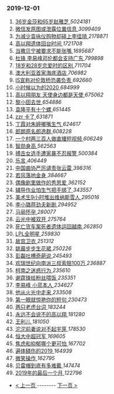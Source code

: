 ### 2019-12-01 
1. [ 36岁金莎和65岁赵雅芝 ](https://s.weibo.com/weibo?q=%2336%E5%B2%81%E9%87%91%E8%8E%8E%E5%92%8C65%E5%B2%81%E8%B5%B5%E9%9B%85%E8%8A%9D%23&Refer=top) *5024181*
1. [ 微信发原图或泄露位置信息 ](https://s.weibo.com/weibo?q=%23%E5%BE%AE%E4%BF%A1%E5%8F%91%E5%8E%9F%E5%9B%BE%E6%88%96%E6%B3%84%E9%9C%B2%E4%BD%8D%E7%BD%AE%E4%BF%A1%E6%81%AF%23&Refer=top) *3099409*
1. [ 为减少袁咏仪购物却碰上李佳琦 ](https://s.weibo.com/weibo?q=%23%E4%B8%BA%E5%87%8F%E5%B0%91%E8%A2%81%E5%92%8F%E4%BB%AA%E8%B4%AD%E7%89%A9%E5%8D%B4%E7%A2%B0%E4%B8%8A%E6%9D%8E%E4%BD%B3%E7%90%A6%23&Refer=top) *2178871*
1. [ 高以翔遗体回台时间 ](https://s.weibo.com/weibo?q=%23%E9%AB%98%E4%BB%A5%E7%BF%94%E9%81%97%E4%BD%93%E5%9B%9E%E5%8F%B0%E6%97%B6%E9%97%B4%23&Refer=top) *1721708*
1. [ 当撒贝宁被要求不能张嘴 ](https://s.weibo.com/weibo?q=%23%E5%BD%93%E6%92%92%E8%B4%9D%E5%AE%81%E8%A2%AB%E8%A6%81%E6%B1%82%E4%B8%8D%E8%83%BD%E5%BC%A0%E5%98%B4%23&Refer=top) *1695687*
1. [ 杜锋 李易峰邓伦都会支持广东 ](https://s.weibo.com/weibo?q=%E6%9D%9C%E9%94%8B%20%E6%9D%8E%E6%98%93%E5%B3%B0%E9%82%93%E4%BC%A6%E9%83%BD%E4%BC%9A%E6%94%AF%E6%8C%81%E5%B9%BF%E4%B8%9C&Refer=top) *799898*
1. [ 18岁和28岁恋爱时的区别 ](https://s.weibo.com/weibo?q=%2318%E5%B2%81%E5%92%8C28%E5%B2%81%E6%81%8B%E7%88%B1%E6%97%B6%E7%9A%84%E5%8C%BA%E5%88%AB%23&Refer=top) *711704*
1. [ 澳大利亚首家海底酒店 ](https://s.weibo.com/weibo?q=%E6%BE%B3%E5%A4%A7%E5%88%A9%E4%BA%9A%E9%A6%96%E5%AE%B6%E6%B5%B7%E5%BA%95%E9%85%92%E5%BA%97&Refer=top) *706982*
1. [ IS宣称对伦敦桥恐袭负责 ](https://s.weibo.com/weibo?q=%23IS%E5%AE%A3%E7%A7%B0%E5%AF%B9%E4%BC%A6%E6%95%A6%E6%A1%A5%E6%81%90%E8%A2%AD%E8%B4%9F%E8%B4%A3%23&Refer=top) *692660*
1. [ 小时候以为的2020 ](https://s.weibo.com/weibo?q=%23%E5%B0%8F%E6%97%B6%E5%80%99%E4%BB%A5%E4%B8%BA%E7%9A%842020%23&Refer=top) *684999*
1. [ 高以翔朋友 天使身边都是天使 ](https://s.weibo.com/weibo?q=%E9%AB%98%E4%BB%A5%E7%BF%94%E6%9C%8B%E5%8F%8B%20%E5%A4%A9%E4%BD%BF%E8%BA%AB%E8%BE%B9%E9%83%BD%E6%98%AF%E5%A4%A9%E4%BD%BF&Refer=top) *675062*
1. [ 黎小田去世 ](https://s.weibo.com/weibo?q=%23%E9%BB%8E%E5%B0%8F%E7%94%B0%E5%8E%BB%E4%B8%96%23&Refer=top) *654886*
1. [ 袁隆平有十个螺 ](https://s.weibo.com/weibo?q=%23%E8%A2%81%E9%9A%86%E5%B9%B3%E6%9C%89%E5%8D%81%E4%B8%AA%E8%9E%BA%23&Refer=top) *651445*
1. [ zzr 卡了 ](https://s.weibo.com/weibo?q=zzr%20%E5%8D%A1%E4%BA%86&Refer=top) *631871*
1. [ 丁霞对朱婷嘟嘴生气 ](https://s.weibo.com/weibo?q=%23%E4%B8%81%E9%9C%9E%E5%AF%B9%E6%9C%B1%E5%A9%B7%E5%98%9F%E5%98%B4%E7%94%9F%E6%B0%94%23&Refer=top) *624617*
1. [ 郎朗原名郎逸群 ](https://s.weibo.com/weibo?q=%23%E9%83%8E%E6%9C%97%E5%8E%9F%E5%90%8D%E9%83%8E%E9%80%B8%E7%BE%A4%23&Refer=top) *608228*
1. [ 一个村两三百人做直播短视频 ](https://s.weibo.com/weibo?q=%23%E4%B8%80%E4%B8%AA%E6%9D%91%E4%B8%A4%E4%B8%89%E7%99%BE%E4%BA%BA%E5%81%9A%E7%9B%B4%E6%92%AD%E7%9F%AD%E8%A7%86%E9%A2%91%23&Refer=top) *606249*
1. [ 智勋身高 ](https://s.weibo.com/weibo?q=%23%E6%99%BA%E5%8B%8B%E8%BA%AB%E9%AB%98%23&Refer=top) *562563*
1. [ 搏击女选手遭家暴不忍报警 ](https://s.weibo.com/weibo?q=%23%E6%90%8F%E5%87%BB%E5%A5%B3%E9%80%89%E6%89%8B%E9%81%AD%E5%AE%B6%E6%9A%B4%E4%B8%8D%E5%BF%8D%E6%8A%A5%E8%AD%A6%23&Refer=top) *500384*
1. [ 乐言 ](https://s.weibo.com/weibo?q=%E4%B9%90%E8%A8%80&Refer=top) *406449*
1. [ 中国曲协严厉谴责张云雷 ](https://s.weibo.com/weibo?q=%23%E4%B8%AD%E5%9B%BD%E6%9B%B2%E5%8D%8F%E4%B8%A5%E5%8E%89%E8%B0%B4%E8%B4%A3%E5%BC%A0%E4%BA%91%E9%9B%B7%23&Refer=top) *398316*
1. [ 若风落地金身 ](https://s.weibo.com/weibo?q=%E8%8B%A5%E9%A3%8E%E8%90%BD%E5%9C%B0%E9%87%91%E8%BA%AB&Refer=top) *384667*
1. [ 偶像剧里做作的秀恩爱 ](https://s.weibo.com/weibo?q=%23%E5%81%B6%E5%83%8F%E5%89%A7%E9%87%8C%E5%81%9A%E4%BD%9C%E7%9A%84%E7%A7%80%E6%81%A9%E7%88%B1%23&Refer=top) *362152*
1. [ 辅导作业怕生气把手绑了 ](https://s.weibo.com/weibo?q=%23%E8%BE%85%E5%AF%BC%E4%BD%9C%E4%B8%9A%E6%80%95%E7%94%9F%E6%B0%94%E6%8A%8A%E6%89%8B%E7%BB%91%E4%BA%86%23&Refer=top) *343557*
1. [ 美术生9小时堆出维纳斯雪人 ](https://s.weibo.com/weibo?q=%23%E7%BE%8E%E6%9C%AF%E7%94%9F9%E5%B0%8F%E6%97%B6%E5%A0%86%E5%87%BA%E7%BB%B4%E7%BA%B3%E6%96%AF%E9%9B%AA%E4%BA%BA%23&Refer=top) *295016*
1. [ 李小璐蒋劲夫新剧 ](https://s.weibo.com/weibo?q=%23%E6%9D%8E%E5%B0%8F%E7%92%90%E8%92%8B%E5%8A%B2%E5%A4%AB%E6%96%B0%E5%89%A7%23&Refer=top) *294952*
1. [ 马丽怀孕 ](https://s.weibo.com/weibo?q=%23%E9%A9%AC%E4%B8%BD%E6%80%80%E5%AD%95%23&Refer=top) *280077*
1. [ 云光中被双开 ](https://s.weibo.com/weibo?q=%E4%BA%91%E5%85%89%E4%B8%AD%E8%A2%AB%E5%8F%8C%E5%BC%80&Refer=top) *275764*
1. [ 死亡货车案死者遗体运回越南 ](https://s.weibo.com/weibo?q=%23%E6%AD%BB%E4%BA%A1%E8%B4%A7%E8%BD%A6%E6%A1%88%E6%AD%BB%E8%80%85%E9%81%97%E4%BD%93%E8%BF%90%E5%9B%9E%E8%B6%8A%E5%8D%97%23&Refer=top) *262850*
1. [ LPL全明星 ](https://s.weibo.com/weibo?q=LPL%E5%85%A8%E6%98%8E%E6%98%9F&Refer=top) *259830*
1. [ 故宫卫衣 ](https://s.weibo.com/weibo?q=%23%E6%95%85%E5%AE%AB%E5%8D%AB%E8%A1%A3%23&Refer=top) *251312*
1. [ 姚晨步步生花裙 ](https://s.weibo.com/weibo?q=%23%E5%A7%9A%E6%99%A8%E6%AD%A5%E6%AD%A5%E7%94%9F%E8%8A%B1%E8%A3%99%23&Refer=top) *250226*
1. [ 彭磊吐槽奇葩说 ](https://s.weibo.com/weibo?q=%23%E5%BD%AD%E7%A3%8A%E5%90%90%E6%A7%BD%E5%A5%87%E8%91%A9%E8%AF%B4%23&Refer=top) *245493*
1. [ 欢瑞世纪向南派三叔索赔100万 ](https://s.weibo.com/weibo?q=%23%E6%AC%A2%E7%91%9E%E4%B8%96%E7%BA%AA%E5%90%91%E5%8D%97%E6%B4%BE%E4%B8%89%E5%8F%94%E7%B4%A2%E8%B5%94100%E4%B8%87%23&Refer=top) *236887*
1. [ 柯南之迷惑行为 ](https://s.weibo.com/weibo?q=%23%E6%9F%AF%E5%8D%97%E4%B9%8B%E8%BF%B7%E6%83%91%E8%A1%8C%E4%B8%BA%23&Refer=top) *235610*
1. [ 谢霆锋给粉丝喂饭 ](https://s.weibo.com/weibo?q=%23%E8%B0%A2%E9%9C%86%E9%94%8B%E7%BB%99%E7%B2%89%E4%B8%9D%E5%96%82%E9%A5%AD%23&Refer=top) *235351*
1. [ 李易峰 小蓝本人 ](https://s.weibo.com/weibo?q=%E6%9D%8E%E6%98%93%E5%B3%B0%20%E5%B0%8F%E8%93%9D%E6%9C%AC%E4%BA%BA&Refer=top) *234627*
1. [ 他从火光中走来 ](https://s.weibo.com/weibo?q=%23%E4%BB%96%E4%BB%8E%E7%81%AB%E5%85%89%E4%B8%AD%E8%B5%B0%E6%9D%A5%23&Refer=top) *233508*
1. [ 第一眼就惊艳你的短句 ](https://s.weibo.com/weibo?q=%23%E7%AC%AC%E4%B8%80%E7%9C%BC%E5%B0%B1%E6%83%8A%E8%89%B3%E4%BD%A0%E7%9A%84%E7%9F%AD%E5%8F%A5%23&Refer=top) *230473*
1. [ 两只老虎台词 ](https://s.weibo.com/weibo?q=%23%E4%B8%A4%E5%8F%AA%E8%80%81%E8%99%8E%E5%8F%B0%E8%AF%8D%23&Refer=top) *183244*
1. [ 永远不会说不的高以翔 ](https://s.weibo.com/weibo?q=%23%E6%B0%B8%E8%BF%9C%E4%B8%8D%E4%BC%9A%E8%AF%B4%E4%B8%8D%E7%9A%84%E9%AB%98%E4%BB%A5%E7%BF%94%23&Refer=top) *181280*
1. [ 王利儿 ](https://s.weibo.com/weibo?q=%23%E7%8E%8B%E5%88%A9%E5%84%BF%23&Refer=top) *181050*
1. [ 沱沱前妻说对不起宇芽 ](https://s.weibo.com/weibo?q=%23%E6%B2%B1%E6%B2%B1%E5%89%8D%E5%A6%BB%E8%AF%B4%E5%AF%B9%E4%B8%8D%E8%B5%B7%E5%AE%87%E8%8A%BD%23&Refer=top) *178530*
1. [ 恒大中超冠军 ](https://s.weibo.com/weibo?q=%E6%81%92%E5%A4%A7%E4%B8%AD%E8%B6%85%E5%86%A0%E5%86%9B&Refer=top) *169605*
1. [ 焦虑和抑郁哪个更可怕 ](https://s.weibo.com/weibo?q=%23%E7%84%A6%E8%99%91%E5%92%8C%E6%8A%91%E9%83%81%E5%93%AA%E4%B8%AA%E6%9B%B4%E5%8F%AF%E6%80%95%23&Refer=top) *167702*
1. [ 遍体鳞伤的2019 ](https://s.weibo.com/weibo?q=%23%E9%81%8D%E4%BD%93%E9%B3%9E%E4%BC%A4%E7%9A%842019%23&Refer=top) *164939*
1. [ 微笑操作 ](https://s.weibo.com/weibo?q=%E5%BE%AE%E7%AC%91%E6%93%8D%E4%BD%9C&Refer=top) *162795*
1. [ 贝雷帽到底有多难戴 ](https://s.weibo.com/weibo?q=%23%E8%B4%9D%E9%9B%B7%E5%B8%BD%E5%88%B0%E5%BA%95%E6%9C%89%E5%A4%9A%E9%9A%BE%E6%88%B4%23&Refer=top) *147474*
1. [ 2019年的最后一个月 ](https://s.weibo.com/weibo?q=%232019%E5%B9%B4%E7%9A%84%E6%9C%80%E5%90%8E%E4%B8%80%E4%B8%AA%E6%9C%88%23&Refer=top) *122796* 

- [ < 上一页 ](https://github.com/able8/weibo-hot-record/blob/master/2019-11-30.md) -------- [ 下一页 > ](https://github.com/able8/weibo-hot-record/blob/master/2019-12-02.md)